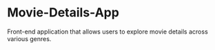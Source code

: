 # Movie-Details-App

 Front-end application that allows users to explore movie details across various genres.
